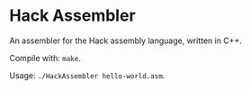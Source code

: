 # Hack Assembler

An assembler for the Hack assembly language, written in C++.

Compile with: `make`.

Usage: `./HackAssembler hello-world.asm`.

